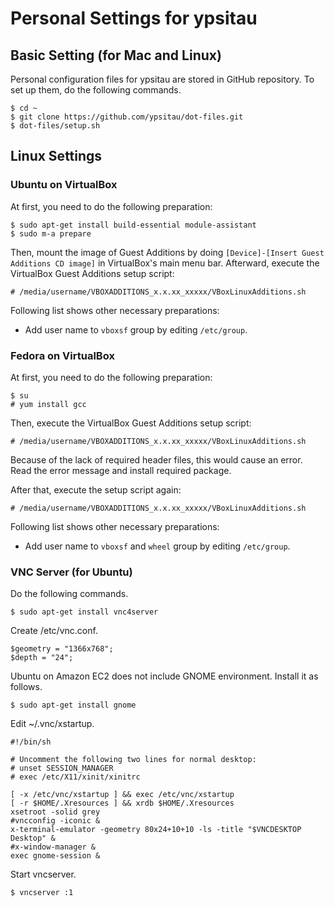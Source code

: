 Personal Settings for ypsitau
=============================

Basic Setting (for Mac and Linux)
---------------------------------

Personal configuration files for ypsitau are stored in GitHub repository.
To set up them, do the following commands.

    $ cd ~
    $ git clone https://github.com/ypsitau/dot-files.git
	$ dot-files/setup.sh


Linux Settings
--------------

### Ubuntu on VirtualBox

At first, you need to do the following preparation:

    $ sudo apt-get install build-essential module-assistant
    $ sudo m-a prepare

Then, mount the image of Guest Additions by doing
`[Device]-[Insert Guest Additions CD image]` in VirtualBox's main menu bar.
Afterward, execute the VirtualBox Guest Additions setup script:

    # /media/username/VBOXADDITIONS_x.x.xx_xxxxx/VBoxLinuxAdditions.sh

Following list shows other necessary preparations:

* Add user name to `vboxsf` group by editing `/etc/group`.


### Fedora on VirtualBox


At first, you need to do the following preparation:

    $ su
    # yum install gcc

Then, execute the VirtualBox Guest Additions setup script:

    # /media/username/VBOXADDITIONS_x.x.xx_xxxxx/VBoxLinuxAdditions.sh

Because of the lack of required header files, this would cause an error.
Read the error message and install required package.

After that, execute the setup script again:

    # /media/username/VBOXADDITIONS_x.x.xx_xxxxx/VBoxLinuxAdditions.sh

Following list shows other necessary preparations:

* Add user name to `vboxsf` and `wheel` group by editing `/etc/group`.


### VNC Server (for Ubuntu)

Do the following commands.

    $ sudo apt-get install vnc4server

Create /etc/vnc.conf.

    $geometry = "1366x768";
    $depth = "24";

Ubuntu on Amazon EC2 does not include GNOME environment. Install it as follows.

    $ sudo apt-get install gnome

Edit ~/.vnc/xstartup.

    #!/bin/sh
    
    # Uncomment the following two lines for normal desktop:
    # unset SESSION_MANAGER
    # exec /etc/X11/xinit/xinitrc
    
    [ -x /etc/vnc/xstartup ] && exec /etc/vnc/xstartup
    [ -r $HOME/.Xresources ] && xrdb $HOME/.Xresources
    xsetroot -solid grey
    #vncconfig -iconic &
    x-terminal-emulator -geometry 80x24+10+10 -ls -title "$VNCDESKTOP Desktop" &
    #x-window-manager &
    exec gnome-session &

Start vncserver.

    $ vncserver :1
